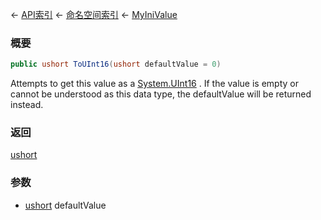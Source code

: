 ← [API索引](Api-Index) ← [命名空间索引](Namespace-Index) ← [MyIniValue](VRage.Game.ModAPI.Ingame.Utilities.MyIniValue)

### 概要

```csharp
public ushort ToUInt16(ushort defaultValue = 0)
```

Attempts to get this value as a [System.UInt16](https://docs.microsoft.com/en-us/dotnet/api/system.uint16?view=netframework-4.6) . If the value is empty or cannot be understood as this data type, the defaultValue will be returned instead.

### 返回

[ushort](https://docs.microsoft.com/en-us/dotnet/api/System.UInt16?view=netframework-4.6)



### 参数

* [ushort](https://docs.microsoft.com/en-us/dotnet/api/System.UInt16?view=netframework-4.6) defaultValue
